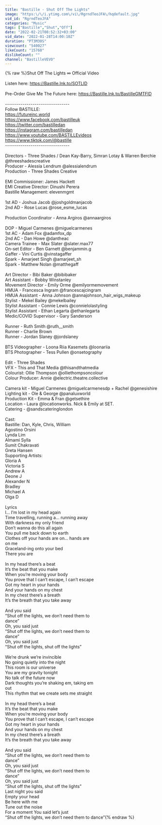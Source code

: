 ```yaml
---
title: "Bastille - Shut Off The Lights"
image: "https:\/\/i.ytimg.com\/vi\/RgrndTeoJFA\/hqdefault.jpg"
vid_id: "RgrndTeoJFA"
categories: "Music"
tags: ["Bastille","Shut","Off"]
date: "2022-02-21T08:52:32+03:00"
vid_date: "2022-01-28T14:00:10Z"
duration: "PT3M30S"
viewcount: "540027"
likeCount: "15760"
dislikeCount: ""
channel: "BastilleVEVO"
---
```

{% raw %}Shut Off The Lights ∞ Official Video <br /> <br />Listen here: <a rel="nofollow" target="blank" href="https://Bastille.lnk.to/SOTLID">https://Bastille.lnk.to/SOTLID</a><br /> <br />Pre-Order Give Me The Future here: <a rel="nofollow" target="blank" href="https://Bastille.lnk.to/BastilleGMTFID">https://Bastille.lnk.to/BastilleGMTFID</a> <br /> <br />--------------------------------- <br />Follow BASTILLE: <br /><a rel="nofollow" target="blank" href="https://futureinc.world">https://futureinc.world</a> <br /><a rel="nofollow" target="blank" href="https://www.facebook.com/bastilleuk">https://www.facebook.com/bastilleuk</a> <br /><a rel="nofollow" target="blank" href="https://twitter.com/bastilledan">https://twitter.com/bastilledan</a> <br /><a rel="nofollow" target="blank" href="https://instagram.com/bastilledan">https://instagram.com/bastilledan</a> <br /><a rel="nofollow" target="blank" href="https://www.youtube.com/BASTILLEvideos">https://www.youtube.com/BASTILLEvideos</a> <br /><a rel="nofollow" target="blank" href="https://www.tiktok.com/@bastille">https://www.tiktok.com/@bastille</a> <br />--------------------------------- <br /><br />Directors - Three Shades / Dean Kay-Barry, Simran Lotay &amp; Warren Berchie @threeshadescreative<br />Producer - Alessia Lendrum @alessialendrum<br />Production - Three Shades Creative<br /><br />EMI Commissioner: James Hackett<br />EMI Creative Director: Dinushi Perera<br />Bastille Management: elevenmgmt<br /><br />1st AD - Joshua Jacob @joshgoldmanjacob<br />2nd AD - Rose Lucas @rose_esme_lucas<br /><br />Production Coordinator - Anna Argiros @annaargiros<br /><br />DOP - Miguel Carmenes @miguelcarmenes<br />1st AC - Adam Fox @adamfox_dp<br />2nd AC - Dan Howe @dantheac<br />Camera Trainee - Max Slater @slater.max77<br />On-set Editor - Ben Garnett @benjammin.g<br />Gaffer - Vini Curtis @vinstagaffer<br />Spark - Amarjeet Singh @amarjeet_sh<br />Spark - Matthew Nolan @matthegaff<br /><br />Art Director - Bibi Baker @bibibaker<br />Art Assistant - Bobby Winstanley <br />Movement Director - Emily Orme @emilyormemovement<br />HMUA - Francesca Ingram @francescajcingram<br />HMUA Assistant - Anna Johnson @annajohnson_hair_wigs_makeup<br />Stylist - Mekel Bailey @mekelbailey<br />Stylist Assistant - Connie Lewis @connielolastyling<br />Stylist Assistant - Ethan Legarta @ethanlegarta<br />Medic/COVID Supervisor - Gary Sanderson<br /><br />Runner - Ruth Smith @ruth__smith<br />Runner - Charlie Brown <br />Runner - Jordan Slaney @jordslaney<br /><br />BTS Videographer - Loona Riia Kasemets @loonariia<br />BTS Photographer - Tess Pullen @onsetography<br /><br />Edit - Three Shades<br />VFX - This and That Media @thisandthatmedia<br />Colourist: Ollie Thompson @olliethompsoncolour<br />Colour Producer: Annie @electric.theatre.collective<br /><br />Camera kit - Miguel Carmenes @miguelcarmenesdp + Rachel @genesishire<br />Lighting kit - Ole &amp; George @panaluxworld<br />Production Kit - Emma &amp; Fran @getsethire<br />Location - Laura @locationworks. Nick &amp; Emily at SET.<br />Catering - @sandscateringlondon<br /><br />Cast:<br />Bastille: Dan, Kyle, Chris, William<br />Agostino Orsini<br />Lynda Lim<br />Almami Sylla<br />Sumit Chakravati<br />Greta Hansen<br />Supporting Artists:<br />Gloria A<br />Victoria S<br />Andrew A<br />Deone J<br />Alexander N<br />Bradley <br />Michael A<br />Olga D<br /><br />Lyrics <br />I… I’m lost in my head again<br />Time travelling, running a... running away <br />With darkness my only friend<br />Don’t wanna do this all again <br />You pull me back down to earth<br />Clothes off your hands are on... hands are <br />on me<br />Graceland-ing onto your bed<br />There you are <br /><br />In my head there’s a beat <br />It’s the beat that you make <br />When you’re moving your body <br />You prove that I can’t escape, I can’t escape <br />Got my heart in your hands <br />And your hands on my chest <br />In my chest there’s a breath <br />It’s the breath that you take away <br /><br />And you said <br />“Shut off the lights, we don’t need them to <br />dance” <br />Oh, you said just <br />“Shut off the lights, we don’t need them to <br />dance” <br />Oh, you said just <br />“Shut off the lights, shut off the lights” <br /><br />We’re drunk we’re invincible<br />No going quietly into the night <br />This room is our universe<br />You are my gravity tonight<br />No talk of the future now<br />Dark thoughts you’re shaking em, taking em <br />out<br />This rhythm that we create sets me straight <br /><br />In my head there’s a beat <br />It’s the beat that you make <br />When you’re moving your body <br />You prove that I can’t escape, I can’t escape <br />Got my heart in your hands <br />And your hands on my chest <br />In my chest there’s a breath <br />It’s the breath that you take away <br /><br />And you said <br />“Shut off the lights, we don’t need them to <br />dance” <br />Oh, you said just <br />“Shut off the lights, we don’t need them to <br />dance” <br />Oh, you said just <br />“Shut off the lights, shut off the lights” <br />Last night you said <br />Empty your head<br />Be here with me<br />Tune out the noise<br />For a moment You said let’s just<br />“Shut off the lights, we don’t need them to dance”{% endraw %}
